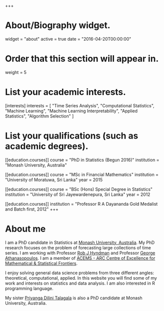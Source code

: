 +++
# About/Biography widget.
widget = "about"
active = true
date = "2016-04-20T00:00:00"

# Order that this section will appear in.
weight = 5

# List your academic interests.
[interests]
  interests = [
    "Time Series Analysis",
    "Computational Statistics",
    "Machine Learning",
    "Machine Learning Interpretability",
    "Applied Statistics",
    "Algorithm Selection"
  ]
  
# List your qualifications (such as academic degrees).
[[education.courses]]
  course = "PhD in Statistics (Begun 2016)"
  institution = "Monash University, Australia"

[[education.courses]]
  course = "MSc in Financial Mathematics"
  institution = "University of Moratuwa, Sri Lanka"
  year = 2015

[[education.courses]]
  course = "BSc (Hons) Special Degree in Statistics"
  institution = "University of Sri Jayewardenepura, Sri Lanka"
  year = 2012
  
[[education.courses]]
  institution = "Professor R A Dayananda Gold Medalist and Batch first, 2012"
+++

# About me

I am a PhD candidate in Statistics at [Monash University, Australia](https://www.monash.edu/). My PhD research focuses on the problem of forecasting large collections of time series. I am working with Professor [Rob J Hyndman](https://robjhyndman.com/hyndsight/) and Professor [George Athanasopoulos](https://research.monash.edu/en/persons/george-athanasopoulos). I am a member of [ACEMS - ARC Centre of Excellence for Mathematical & Statistical Frontiers](https://acems.org.au/our-people/thiyanga-talagala).

I enjoy solving general data science problems from three different angles: theoretical, computational, applied. In this website you will find some of my work and interests on statistics and data analysis. I am also interested in R programming language.

My sister [Priyanga Dilini Talagala](https://prital.netlify.com/) is also a PhD candidate at Monash University, Australia.